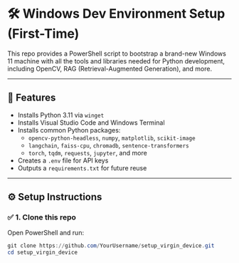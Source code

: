 # 🛠️ Windows Dev Environment Setup (First-Time)

This repo provides a PowerShell script to bootstrap a brand-new Windows 11 machine with all the tools and libraries needed for Python development, including OpenCV, RAG (Retrieval-Augmented Generation), and more.

---

## 🚀 Features

- Installs Python 3.11 via `winget`
- Installs Visual Studio Code and Windows Terminal
- Installs common Python packages:
  - `opencv-python-headless`, `numpy`, `matplotlib`, `scikit-image`
  - `langchain`, `faiss-cpu`, `chromadb`, `sentence-transformers`
  - `torch`, `tqdm`, `requests`, `jupyter`, and more
- Creates a `.env` file for API keys
- Outputs a `requirements.txt` for future reuse

---

## ⚙️ Setup Instructions

### ✅ 1. Clone this repo
Open PowerShell and run:

```powershell
git clone https://github.com/YourUsername/setup_virgin_device.git
cd setup_virgin_device
